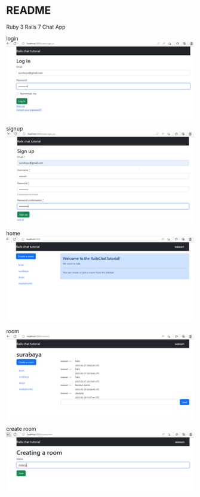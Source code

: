 # README

Ruby 3 Rails 7 Chat App

login
![Bash completion demo](https://github.com/nurqomari/ruby3rails7chat/blob/main/screenshot/login.PNG)

signup
![Bash completion demo](https://github.com/nurqomari/ruby3rails7chat/blob/main/screenshot/signup.PNG)

home
![Bash completion demo](https://github.com/nurqomari/ruby3rails7chat/blob/main/screenshot/home.PNG)

room
![Bash completion demo](https://github.com/nurqomari/ruby3rails7chat/blob/main/screenshot/room.PNG)

create room
![Bash completion demo](https://github.com/nurqomari/ruby3rails7chat/blob/main/screenshot/createroom.PNG)
